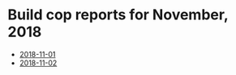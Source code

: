 # Build cop reports for November, 2018

* [2018-11-01](https://bitbucket.org/osrf/gazebo/wiki/buildcop/2018/11/01.md)
* [2018-11-02](https://bitbucket.org/osrf/gazebo/wiki/buildcop/2018/11/02.md)